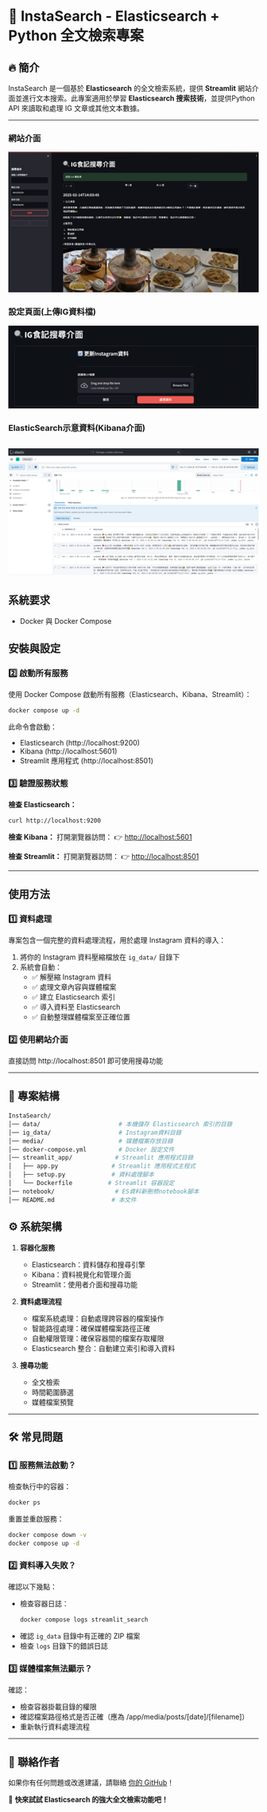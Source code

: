 # 📌 InstaSearch - Elasticsearch + Python 全文檢索專案

## 🔥 簡介
InstaSearch 是一個基於 **Elasticsearch** 的全文檢索系統，提供 **Streamlit** 網站介面並進行文本搜索。此專案適用於學習 **Elasticsearch 搜索技術**，並提供Python API 來讀取和處理 IG 文章或其他文本數據。

---
### 網站介面
![網站介面](imgs/demo.png)

### 設定頁面(上傳IG資料檔)
![網站介面](imgs/demo2.png)

### ElasticSearch示意資料(Kibana介面)
![網站介面](imgs/demo3.png)
---

## 系統要求

- Docker 與 Docker Compose

## 安裝與設定


### **2️⃣ 啟動所有服務**
使用 Docker Compose 啟動所有服務（Elasticsearch、Kibana、Streamlit）：
```bash
docker compose up -d
```

此命令會啟動：
- Elasticsearch (http://localhost:9200)
- Kibana (http://localhost:5601)
- Streamlit 應用程式 (http://localhost:8501)

### **3️⃣ 驗證服務狀態**

**檢查 Elasticsearch：**
```bash
curl http://localhost:9200
```

**檢查 Kibana：**
打開瀏覽器訪問： 👉 [http://localhost:5601](http://localhost:5601)

**檢查 Streamlit：**
打開瀏覽器訪問： 👉 [http://localhost:8501](http://localhost:8501)

---

## 使用方法

### **1️⃣ 資料處理**

專案包含一個完整的資料處理流程，用於處理 Instagram 資料的導入：

1. 將你的 Instagram 資料壓縮檔放在 `ig_data/` 目錄下
2. 系統會自動：
   - ✅ 解壓縮 Instagram 資料
   - ✅ 處理文章內容與媒體檔案
   - ✅ 建立 Elasticsearch 索引
   - ✅ 導入資料至 Elasticsearch
   - ✅ 自動整理媒體檔案至正確位置

### **2️⃣ 使用網站介面**
直接訪問 http://localhost:8501 即可使用搜尋功能

---

## 📌 專案結構
```bash
InstaSearch/
│── data/                      # 本機儲存 Elasticsearch 索引的目錄
│── ig_data/                   # Instagram資料目錄
│── media/                     # 媒體檔案存放目錄
│── docker-compose.yml         # Docker 設定文件
│── streamlit_app/            # Streamlit 應用程式目錄
│   ├── app.py               # Streamlit 應用程式主程式
│   ├── setup.py             # 資料處理腳本
│   └── Dockerfile          # Streamlit 容器設定
│── notebook/                 # ES資料新刪修notebook腳本
│── README.md                # 本文件
```

## ⚙️ 系統架構

1. **容器化服務**
   - Elasticsearch：資料儲存和搜尋引擎
   - Kibana：資料視覺化和管理介面
   - Streamlit：使用者介面和搜尋功能

2. **資料處理流程**
   - 檔案系統處理：自動處理跨容器的檔案操作
   - 智能路徑處理：確保媒體檔案路徑正確
   - 自動權限管理：確保容器間的檔案存取權限
   - Elasticsearch 整合：自動建立索引和導入資料

3. **搜尋功能**
   - 全文檢索
   - 時間範圍篩選
   - 媒體檔案預覽

---

## 🛠️ 常見問題

### **1️⃣ 服務無法啟動？**
檢查執行中的容器：
```bash
docker ps
```
重置並重啟服務：
```bash
docker compose down -v
docker compose up -d
```

### **2️⃣ 資料導入失敗？**
確認以下幾點：
- 檢查容器日誌：
  ```bash
  docker compose logs streamlit_search
  ```
- 確認 `ig_data` 目錄中有正確的 ZIP 檔案
- 檢查 `logs` 目錄下的錯誤日誌

### **3️⃣ 媒體檔案無法顯示？**
確認：
- 檢查容器掛載目錄的權限
- 確認檔案路徑格式是否正確（應為 /app/media/posts/[date]/[filename]）
- 重新執行資料處理流程

---

## 📢 聯絡作者
如果你有任何問題或改進建議，請聯絡 [你的 GitHub](https://github.com/yourname)！

🚀 **快來試試 Elasticsearch 的強大全文檢索功能吧！**
